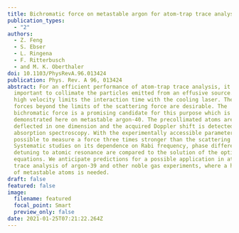 ```yaml
---
title: Bichromatic force on metastable argon for atom-trap trace analysis
publication_types:
  - "2"
authors:
  - Z. Feng
  - S. Ebser
  - L. Ringena
  - F. Ritterbusch
  - and M. K. Oberthaler
doi: 10.1103/PhysRevA.96.013424
publication: Phys. Rev. A 96, 013424
abstract: For an efficient performance of atom-trap trace analysis, it is
  important to collimate the particles emitted from an effusive source. Their
  high velocity limits the interaction time with the cooling laser. Therefore,
  forces beyond the limits of the scattering force are desirable. The
  bichromatic force is a promising candidate for this purpose which is
  demonstrated here on metastable argon-40. The precollimated atoms are
  deflected in one dimension and the acquired Doppler shift is detected by
  absorption spectroscopy. With the experimentally accessible parameters, it was
  possible to measure a force three times stronger than the scattering force.
  Systematic studies on its dependence on Rabi frequency, phase difference, and
  detuning to atomic resonance are compared to the solution of the optical Bloch
  equations. We anticipate predictions for a possible application in atom-trap
  trace analysis of argon-39 and other noble gas experiments, where a high flux
  of metastable atoms is needed.
draft: false
featured: false
image:
  filename: featured
  focal_point: Smart
  preview_only: false
date: 2021-01-25T07:21:22.264Z
---
```

